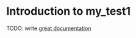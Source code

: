 # Introduction to my_test1

TODO: write [great documentation](http://jacobian.org/writing/what-to-write/)
